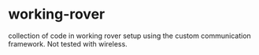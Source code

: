 # working-rover
collection of code in working rover setup using the custom communication framework. Not tested with wireless.
